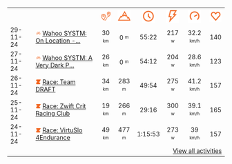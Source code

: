<table>
    <tr>
        <th></th>
        <th></th>
        <th align="center"><img src="https://raw.githubusercontent.com/robiningelbrecht/strava-activities/master/public/distance.svg" width="30" alt="distance" title="distance"/></th>
        <th align="center"><img src="https://raw.githubusercontent.com/robiningelbrecht/strava-activities/master/public/elevation.svg" width="30" alt="elevation" title="elevation"/></th>
        <th align="center"><img src="https://raw.githubusercontent.com/robiningelbrecht/strava-activities/master/public/time.svg" width="30" alt="time" title="time"/></th>
        <th align="center"><img src="https://raw.githubusercontent.com/robiningelbrecht/strava-activities/master/public/average-watt.svg" width="30" alt="average watts" title="average watts"/></th>
        <th align="center"><img src="https://raw.githubusercontent.com/robiningelbrecht/strava-activities/master/public/average-speed.svg" width="30" alt="average speed" title="average speed"/></th>
        <th align="center"><img src="https://raw.githubusercontent.com/robiningelbrecht/strava-activities/master/public/heart-rate.svg" width="30" alt="average heart rate" title="average heart rate"/></th>
    </tr>
            <tr>
            <td>29-11-24</td>
            <td>
                <img src="https://raw.githubusercontent.com/robiningelbrecht/strava-activities/master/public/activity-ride.svg" width="12" alt="Wahoo SYSTM: On Location - Gran Canaria: Serenity" title="Wahoo SYSTM: On Location - Gran Canaria: Serenity"/>
<a href="https://www.strava.com/activities/13009100905" title="Kcal: 722 | Gear: None ">Wahoo SYSTM: On Location -...</a>
            </td>
            <td align="center">30 <sup><sub>km</sub></sup></td>
            <td align="center">0 <sup><sub>m</sub></sup></td>
            <td align="center">55:22</td>
            <td align="center">217 <sup><sub>w</sub></sup></td>
            <td align="center">32.2 <sup><sub>km/h</sub></sup></td>
            <td align="center">140</td>
        </tr>
            <tr>
            <td>27-11-24</td>
            <td>
                <img src="https://raw.githubusercontent.com/robiningelbrecht/strava-activities/master/public/activity-ride.svg" width="12" alt="Wahoo SYSTM: A Very Dark Place" title="Wahoo SYSTM: A Very Dark Place"/>
<a href="https://www.strava.com/activities/12995549503" title="Kcal: 665 | Gear: None ">Wahoo SYSTM: A Very Dark P...</a>
            </td>
            <td align="center">26 <sup><sub>km</sub></sup></td>
            <td align="center">0 <sup><sub>m</sub></sup></td>
            <td align="center">54:12</td>
            <td align="center">204 <sup><sub>w</sub></sup></td>
            <td align="center">28.6 <sup><sub>km/h</sub></sup></td>
            <td align="center">123</td>
        </tr>
            <tr>
            <td>26-11-24</td>
            <td>
                                <img src="https://raw.githubusercontent.com/robiningelbrecht/strava-activities/master/public/activity-virtual-ride-zwift.svg" width="12" alt="Race:  Team DRAFT" title="Race:  Team DRAFT"/>
<a href="https://www.strava.com/activities/12987827065" title="Kcal: 827 | Gear: None ">Race:  Team DRAFT</a>
            </td>
            <td align="center">34 <sup><sub>km</sub></sup></td>
            <td align="center">283 <sup><sub>m</sub></sup></td>
            <td align="center">49:54</td>
            <td align="center">275 <sup><sub>w</sub></sup></td>
            <td align="center">41.2 <sup><sub>km/h</sub></sup></td>
            <td align="center">157</td>
        </tr>
            <tr>
            <td>25-11-24</td>
            <td>
                                <img src="https://raw.githubusercontent.com/robiningelbrecht/strava-activities/master/public/activity-virtual-ride-zwift.svg" width="12" alt="Race: Zwift Crit Racing Club" title="Race: Zwift Crit Racing Club"/>
<a href="https://www.strava.com/activities/12981925033" title="Kcal: 535 | Gear: None ">Race: Zwift Crit Racing Club</a>
            </td>
            <td align="center">19 <sup><sub>km</sub></sup></td>
            <td align="center">266 <sup><sub>m</sub></sup></td>
            <td align="center">29:16</td>
            <td align="center">300 <sup><sub>w</sub></sup></td>
            <td align="center">39.1 <sup><sub>km/h</sub></sup></td>
            <td align="center">165</td>
        </tr>
            <tr>
            <td>24-11-24</td>
            <td>
                                <img src="https://raw.githubusercontent.com/robiningelbrecht/strava-activities/master/public/activity-virtual-ride-zwift.svg" width="12" alt="Race: VirtuSlo 4Endurance" title="Race: VirtuSlo 4Endurance"/>
<a href="https://www.strava.com/activities/12975093362" title="Kcal: 1293 | Gear: None ">Race: VirtuSlo 4Endurance</a>
            </td>
            <td align="center">49 <sup><sub>km</sub></sup></td>
            <td align="center">477 <sup><sub>m</sub></sup></td>
            <td align="center">1:15:53</td>
            <td align="center">273 <sup><sub>w</sub></sup></td>
            <td align="center">39 <sup><sub>km/h</sub></sup></td>
            <td align="center">157</td>
        </tr>
                <tr>
            <td colspan="8" align="right"><a href="https://github.com/robiningelbrecht/strava-activities#activities">View all activities</a></td>
        </tr>
    </table>
